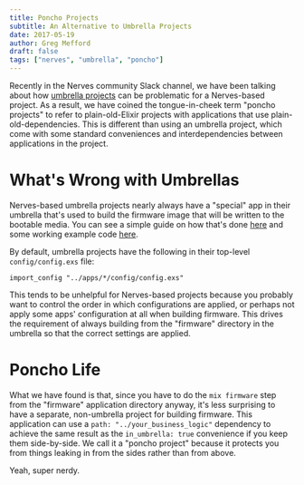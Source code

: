 ```yaml
---
title: Poncho Projects
subtitle: An Alternative to Umbrella Projects
date: 2017-05-19
author: Greg Mefford
draft: false
tags: ["nerves", "umbrella", "poncho"]
---
```


Recently in the Nerves community Slack channel, we have been talking about how [umbrella projects](http://elixir-lang.org/getting-started/mix-otp/dependencies-and-umbrella-apps.html#umbrella-projects) can be problematic for a Nerves-based project.
As a result, we have coined the tongue-in-cheek term "poncho projects" to refer to plain-old-Elixir projects with applications that use plain-old-dependencies.
This is different than using an umbrella project, which come with some standard conveniences and interdependencies between applications in the project.

<!--more-->

# What's Wrong with Umbrellas

Nerves-based umbrella projects nearly always have a "special" app in their umbrella that's used to build the firmware image that will be written to the bootable media.
You can see a simple guide on how that's done [here](https://hexdocs.pm/nerves/user-interfaces.html) and some working example code [here](https://github.com/nerves-project/nerves-examples/tree/main/hello_phoenix).

By default, umbrella projects have the following in their top-level `config/config.exs` file:

```
import_config "../apps/*/config/config.exs"
```

This tends to be unhelpful for Nerves-based projects because you probably want to control the order in which configurations are applied, or perhaps not apply some apps' configuration at all when building firmware.
This drives the requirement of always building from the "firmware" directory in the umbrella so that the correct settings are applied.

# Poncho Life

What we have found is that, since you have to do the `mix firmware` step from the "firmware" application directory anyway, it's less surprising to have a separate, non-umbrella project for building firmware.
This application can use a `path: "../your_business_logic"` dependency to achieve the same result as the `in_umbrella: true` convenience if you keep them side-by-side.
We call it a "poncho project" because it protects you from things leaking in from the sides rather than from above.

Yeah, super nerdy.

